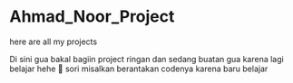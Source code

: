 # Ahmad_Noor_Project
here are all my projects

Di sini gua bakal bagiin project ringan dan sedang buatan gua karena lagi belajar hehe 🍍
sori misalkan berantakan codenya karena baru belajar
